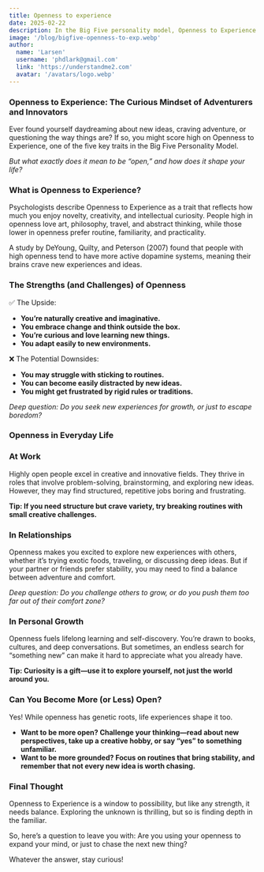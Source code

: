 ```yaml
---
title: Openness to experience
date: 2025-02-22
description: In the Big Five personality model, Openness to Experience refers to the extent to which you are open-minded, imaginative, and willing to engage with new experiences.
image: '/blog/bigfive-openness-to-exp.webp'
author:
  name: 'Larsen'
  username: 'phdlark@gmail.com'
  link: 'https://understandme2.com'
  avatar: '/avatars/logo.webp'
---
```


### Openness to Experience: The Curious Mindset of Adventurers and Innovators

Ever found yourself daydreaming about new ideas, craving adventure, or questioning the way things are? If so, you might score high on Openness to Experience, one of the five key traits in the Big Five Personality Model.

_But what exactly does it mean to be “open,” and how does it shape your life?_


### What is Openness to Experience?

Psychologists describe Openness to Experience as a trait that reflects how much you enjoy novelty, creativity, and intellectual curiosity. People high in openness love art, philosophy, travel, and abstract thinking, while those lower in openness prefer routine, familiarity, and practicality.

A study by DeYoung, Quilty, and Peterson (2007) found that people with high openness tend to have more active dopamine systems, meaning their brains crave new experiences and ideas.

### The Strengths (and Challenges) of Openness

✅ The Upside:

* **You’re naturally creative and imaginative.**
* **You embrace change and think outside the box.**
* **You’re curious and love learning new things.**
* **You adapt easily to new environments.**

❌ The Potential Downsides:

* **You may struggle with sticking to routines.**
* **You can become easily distracted by new ideas.**
* **You might get frustrated by rigid rules or traditions.**

_Deep question: Do you seek new experiences for growth, or just to escape boredom?_


### Openness in Everyday Life

### At Work

Highly open people excel in creative and innovative fields. They thrive in roles that involve problem-solving, brainstorming, and exploring new ideas. However, they may find structured, repetitive jobs boring and frustrating.

**Tip: If you need structure but crave variety, try breaking routines with small creative challenges.**


### In Relationships

Openness makes you excited to explore new experiences with others, whether it’s trying exotic foods, traveling, or discussing deep ideas. But if your partner or friends prefer stability, you may need to find a balance between adventure and comfort.

_Deep question: Do you challenge others to grow, or do you push them too far out of their comfort zone?_


### In Personal Growth

Openness fuels lifelong learning and self-discovery. You’re drawn to books, cultures, and deep conversations. But sometimes, an endless search for “something new” can make it hard to appreciate what you already have.

**Tip: Curiosity is a gift—use it to explore yourself, not just the world around you.**


### Can You Become More (or Less) Open?

Yes! While openness has genetic roots, life experiences shape it too.

* **Want to be more open? Challenge your thinking—read about new perspectives, take up a creative hobby, or say “yes” to something unfamiliar.**
* **Want to be more grounded? Focus on routines that bring stability, and remember that not every new idea is worth chasing.**


### Final Thought

Openness to Experience is a window to possibility, but like any strength, it needs balance. Exploring the unknown is thrilling, but so is finding depth in the familiar.

So, here’s a question to leave you with: Are you using your openness to expand your mind, or just to chase the next new thing?

Whatever the answer, stay curious! 
